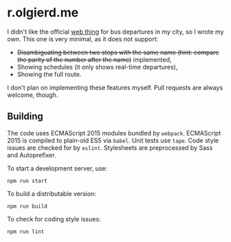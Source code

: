 # r.olgierd.me

I didn't like the official [web thing](http://einfo.erzeszow.pl/) for bus
departures in my city, so I wrote my own. This one is very minimal, as it does
not support:

-   ~~Disambiguating between two stops with the same name (hint: compare the
    parity of the number after the name)~~ implemented,
-   Showing schedules (it only shows real-time departures),
-   Showing the full route.

I don't plan on implementing these features myself. Pull requests are always
welcome, though.

## Building

The code uses ECMAScript 2015 modules bundled by `webpack`. ECMAScript 2015 is
compiled to plain-old ES5 via `babel`. Unit tests use `tape`. Code style issues
are checked for by `eslint`. Stylesheets are preprocessed by Sass and
Autoprefixer.

To start a development server, use:

```
npm run start
```

To build a distributable version:

```
npm run build
```

To check for coding style issues:

```
npm run lint
```
